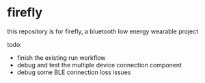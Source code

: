 firefly
=======

this repository is for firefly, a bluetooth low energy wearable project

todo:
- finish the existing run workflow
- debug and test the multiple device connection component
- debug some BLE connection loss issues
